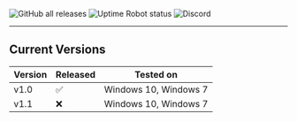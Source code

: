 ![GitHub all releases](https://img.shields.io/github/downloads/ThexGameLord/kill-windows/total?color=g&label=Downloads&logo=Downloads&logoColor=blue)
![Uptime Robot status](https://img.shields.io/uptimerobot/status/m788891203-ae7cfbddd7ed192ae4d118e9?label=Website)
<img alt="Discord" src="https://img.shields.io/discord/872758236904828988?color=blue&label=Discord">

---
## Current Versions
| Version | Released           | Tested on     |
| ------- | ------------------ | --------------------- |
| v1.0    | :white_check_mark: | Windows 10, Windows 7
| v1.1    | :x:                | Windows 10, Windows 7 
